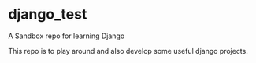 # django_test
A Sandbox repo for learning Django

This repo is to play around and also develop some useful django projects.
